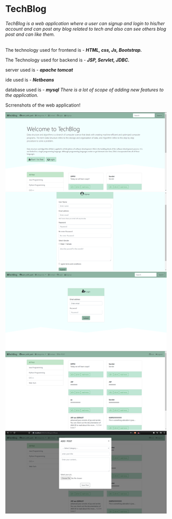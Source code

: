 # TechBlog

###### TechBlog is a web application where a user can signup and login to his/her account and can post any blog related to tech and also can see others blog post and can like them.

The technology used for frontend is - ***HTML, css, Js, Bootstrap.***

The Technology used for backend is - ***JSP, Servlet, JDBC.***

server used is - ***apache tomcat***

ide used is - ***Netbeans***

database used is - ***mysql***
*There is a lot of scope of adding new features to the application.*

Scrrenshots of the web application!

![startup page](img/startup.png)
![signup page](img/signup.png)
![login page](img/login.png)
![afterLogin page](img/afterlogin.png)
![doPost page](img/dopost.png)

